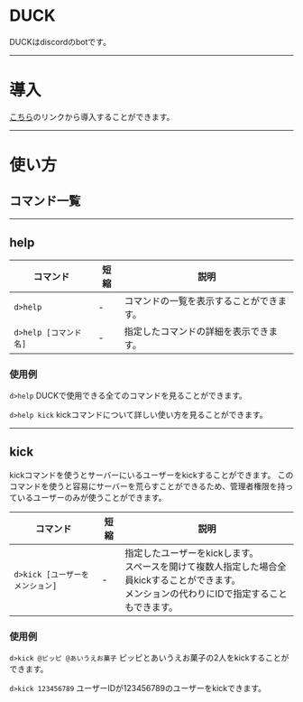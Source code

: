 # DUCK
DUCKはdiscordのbotです。

---

# 導入
[こちら]()のリンクから導入することができます。

---

# 使い方

## コマンド一覧













---


## help
|コマンド|短縮|説明|
|---|---|---|
|`d>help`|-|コマンドの一覧を表示することができます。|
|`d>help [コマンド名]`|-|指定したコマンドの詳細を表示できます。|
### 使用例
`d>help`
DUCKで使用できる全てのコマンドを見ることができます。

`d>help kick`
kickコマンドについて詳しい使い方を見ることができます。

---
## kick

kickコマンドを使うとサーバーにいるユーザーをkickすることができます。
このコマンドを使うと容易にサーバーを荒らすことができるため、管理者権限を持っているユーザーのみが使うことができます。

|コマンド|短縮|説明|
|---|---|---|
|`d>kick [ユーザーをメンション]`|-|指定したユーザーをkickします。<br>スペースを開けて複数人指定した場合全員kickすることができます。<br>メンションの代わりにIDで指定することもできます。|


### 使用例
`d>kick @ピッピ @あいうえお菓子`
ピッピとあいうえお菓子の2人をkickすることができます。

`d>kick 123456789`
ユーザーIDが123456789のユーザーをkickできます。

## 
